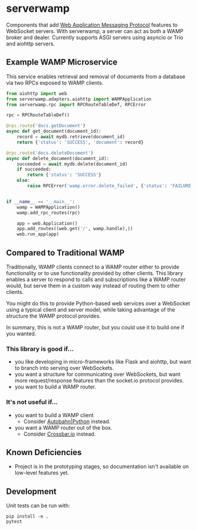 # serverwamp
Components that add
[Web Application Messaging Protocol](https://wamp-proto.org/) features to
WebSocket servers. With serverwamp, a server can act as both a WAMP broker and
dealer. Currently supports ASGI servers using asyncio or Trio and aiohttp
servers.

## Example WAMP Microservice
This service enables retrieval and removal of documents from a database via
two RPCs exposed to WAMP clients.
 
```python
from aiohttp import web
from serverwamp.adapters.aiohttp import WAMPApplication
from serverwamp.rpc import RPCRouteTableDef, RPCError

rpc = RPCRouteTableDef()

@rpc.route('docs.getDocument')
async def get_document(document_id):
    record = await mydb.retrieve(document_id)
    return {'status': 'SUCCESS', 'document': record}

@rpc.route('docs.deleteDocument')
async def delete_document(document_id):
    succeeded = await mydb.delete(document_id)
    if succeeded:
        return {'status': 'SUCCESS'}
    else:
        raise RPCError('wamp.error.delete_failed', {'status': 'FAILURE'})


if __name__ == '__main__':
    wamp = WAMPApplication()
    wamp.add_rpc_routes(rpc)

    app = web.Application()
    app.add_routes((web.get('/', wamp.handle),))
    web.run_app(app)
```

## Compared to Traditional WAMP
Traditionally, WAMP clients connect to a WAMP router either to provide
functionality or to use functionality provided by other clients. This library
enables a server to respond to calls and subscriptions like a WAMP router
would, but serve them in a custom way instead of routing them to other clients.

You might do this to provide Python-based web services over a WebSocket using a
typical client and server model, while taking advantage of the structure the
WAMP protocol provides.

In summary, this is not a WAMP router, but you could use it to build one if you
wanted.

### This library is good if… 
* you like developing in micro-frameworks like Flask and
aiohttp, but want to branch into serving over WebSockets.
* you want a structure for communicating over WebSockets, but want more
request/response features than the socket.io protocol provides.
* you want to build a WAMP router.
### It's not useful if…
* you want to build a WAMP client
  * Consider [Autobahn|Python](https://autobahn.readthedocs.io/) instead.
* you want a WAMP router out of the box.
  * Consider [Crossbar.io](https://crossbar.io/) instead.

## Known Deficiencies
* Project is in the prototyping stages, so documentation isn't available on
low-level features yet.


## Development
Unit tests can be run with:

    pip install -e .
    pytest

